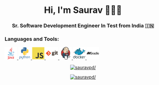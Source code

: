 <h1 align="center">Hi, I'm Saurav 👨🏽‍💻</h1>
<h3 align="center">Sr. Software Development Engineer In Test from India 🇮🇳</h3>
<h3 align="left">Languages and Tools:</h3>
<p align="left">
   <a href="#" target="_blank"> <img src="https://raw.githubusercontent.com/devicons/devicon/master/icons/java/java-original-wordmark.svg" alt="Java" width="40" height="40"/>
   <a href="#" target="_blank"> <img src="https://raw.githubusercontent.com/devicons/devicon/master/icons/python/python-original-wordmark.svg" alt="Python" width="40" height="40"/>
  <a href="#" target="_blank"> <img src="https://raw.githubusercontent.com/devicons/devicon/master/icons/javascript/javascript-original.svg" alt="JavaScript" width="40" height="40"/>
  <a href="#" target="_blank"> <img src="https://raw.githubusercontent.com/devicons/devicon/master/icons/git/git-original-wordmark.svg" alt="git" width="40" height="40"/> 
<a href="#" target="_blank"> <img src="https://raw.githubusercontent.com/devicons/devicon/master/icons/jenkins/jenkins-original.svg" alt="Jenkins" width="40" height="40"/> 
<a href="#" target="_blank"> <img src="https://raw.githubusercontent.com/devicons/devicon/master/icons/docker/docker-original-wordmark.svg" alt="Docker" width="40" height="40"/> 
<a href="#" target="_blank"> <img src="https://raw.githubusercontent.com/devicons/devicon/master/icons/gradle/gradle-plain-wordmark.svg" alt="Gradle" width="40" height="40"/> 
</p>
<p align="center"> <img src=https://github-readme-stats.vercel.app/api?username=sauravpd&show_icons=true alt=sauravpd/>
<p align="center"> <img src=https://github-readme-stats.vercel.app/api/top-langs/?username=sauravpd alt=sauravpd/>
